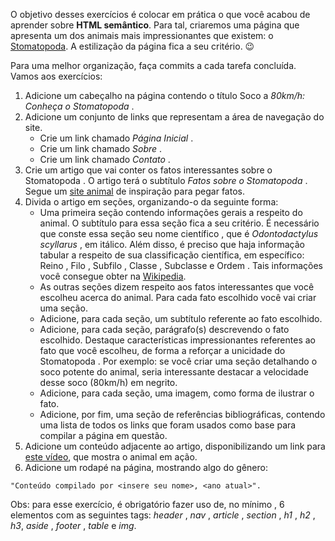 O objetivo desses exercícios é colocar em prática o que você acabou de aprender sobre **HTML semântico**.
Para tal, criaremos uma página que apresenta um dos animais mais impressionantes que existem: o [Stomatopoda](https://www.nationalgeographic.com/science/article/natures-most-amazing-eyes-just-got-a-bit-weirder). A estilização da página fica a seu critério. 😉

Para uma melhor organização, faça commits a cada tarefa concluída. Vamos aos exercícios:
1. Adicione um cabeçalho na página contendo o título Soco a _80km/h: Conheça o Stomatopoda_ .
2. Adicione um conjunto de links que representam a área de navegação do site.
    * Crie um link chamado _Página Inicial_ .
    * Crie um link chamado _Sobre_ .
    * Crie um link chamado _Contato_ .
3. Crie um artigo que vai conter os fatos interessantes sobre o Stomatopoda . O artigo terá o subtítulo _Fatos sobre o Stomatopoda_ . Segue um [site animal](https://theoatmeal.com/comics/mantis_shrimp) de inspiração para pegar fatos.
4. Divida o artigo em seções, organizando-o da seguinte forma:
    * Uma primeira seção contendo informações gerais a respeito do animal. O subtítulo para essa seção fica a seu critério. É necessário que conste essa seção seu nome científico , que é _Odontodactylus scyllarus_ , em itálico. Além disso, é preciso que haja informação tabular a respeito de sua classificação científica, em específico: Reino , Filo , Subfilo , Classe , Subclasse e Ordem . Tais informações você consegue obter na [Wikipedia](https://pt.wikipedia.org/wiki/Stomatopoda).
    * As outras seções dizem respeito aos fatos interessantes que você escolheu acerca do animal. Para cada fato escolhido você vai criar uma seção.
    * Adicione, para cada seção, um subtítulo referente ao fato escolhido.
    * Adicione, para cada seção, parágrafo(s) descrevendo o fato escolhido. Destaque características impressionantes referentes ao fato que você escolheu, de forma a reforçar a unicidade do Stomatopoda . Por exemplo: se você criar uma seção detalhando o soco potente do animal, seria interessante destacar a velocidade desse soco (80km/h) em negrito.
    * Adicione, para cada seção, uma imagem, como forma de ilustrar o fato.
    * Adicione, por fim, uma seção de referências bibliográficas, contendo uma lista de todos os links que foram usados como base para compilar a página em questão.
5. Adicione um conteúdo adjacente ao artigo, disponibilizando um link para [este vídeo](https://www.youtube.com/watch?v=E0Li1k5hGBE), que mostra o animal em ação.
6. Adicione um rodapé na página, mostrando algo do gênero:
```
"Conteúdo compilado por <insere seu nome>, <ano atual>".
```

Obs: para esse exercício, é obrigatório fazer uso de, no mínimo , 6 elementos com as seguintes tags: _header_ , _nav_ , _article_ , _section_ , _h1_ , _h2_ , _h3_, _aside_ , _footer_ , _table_ e _img_.
